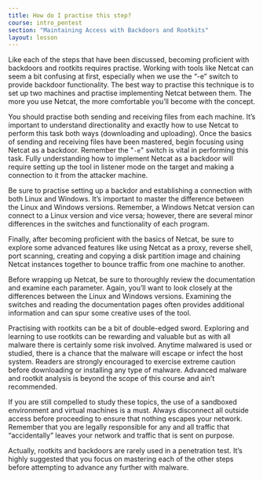 ```yaml
---
title: How do I practise this step?
course: intro_pentest
section: "Maintaining Access with Backdoors and Rootkits"
layout: lesson
---
```


Like each of the steps that have been discussed, becoming proficient with
backdoors and rootkits requires practise. Working with tools like Netcat can
seem a bit confusing at first, especially when we use the “-e” switch to provide
backdoor functionality. The best way to practise this technique is to set up two
machines and practise implementing Netcat between them. The more you use Netcat,
the more comfortable you’ll become with the concept.

You should practise both sending and receiving files from each machine. It’s
important to understand directionality and exactly how to use Netcat to perform
this task both ways (downloading and uploading). Once the basics of sending and
receiving files have been mastered, begin focusing using Netcat as a backdoor.
Remember the "`-e`" switch is vital in performing this task. Fully understanding
how to implement Netcat as a backdoor will require setting up the tool in
listener mode on the target and making a connection to it from the attacker
machine.

Be sure to practise setting up a backdor and establishing a connection with both
Linux and Windows. It’s important to master the difference between the Linux and
Windows versions. Remember, a Windows Netcat version can connect to a Linux
version and vice versa; however, there are several minor differences in the
switches and functionality of each program.

Finally, after becoming proficient with the basics of Netcat, be sure to explore
some advanced features like using Netcat as a proxy, reverse shell, port
scanning, creating and copying a disk partition image and chaining Netcat
instances together to bounce traffic from one machine to another.

Before wrapping up Netcat, be sure to thoroughly review the documentation and
examine each parameter. Again, you’ll want to look closely at the differences
between the Linux and Windows versions. Examining the switches and reading the
documentation pages often provides additional information and can spur some
creative uses of the tool.

Practising with rootkits can be a bit of double-edged sword. Exploring and
learning to use rootkits can be rewarding and valuable but as with all malware
there is certainly some risk involved. Anytime malwared is used or studied,
there is a chance that the malware will escape or infect the host system.
Readers are strongly encouraged to exercise extreme caution before downloading
or installing any type of malware. Advanced malware and rootkit analysis is
beyond the scope of this course and ain’t recommended.

If you are still compelled to study these topics, the use of a sandboxed
environment and virtual machines is a must. Always disconnect all outside access
before proceeding to ensure that nothing escapes your network. Remember that you
are legally responsible for any and all traffic that “accidentally” leaves your
network and traffic that is sent on purpose.

Actually, rootkits and backdoors are rarely used in a penetration test. It’s
highly suggested that you focus on mastering each of the other steps before
attempting to advance any further with malware.
